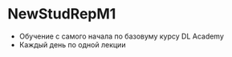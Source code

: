 # NewStudRepM1
* Обучение с самого начала по базовуму курсу DL Academy
* Каждый день по одной лекции